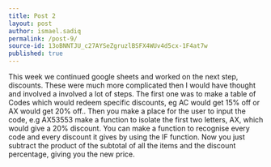 ```yaml
---
title: Post 2
layout: post
author: ismael.sadiq
permalink: /post-9/
source-id: 13oBNNTJU_c27AYSeZgruzlBSFX4WUv4d5cx-1F4at7w
published: true
---
```

This week we continued google sheets and worked on the next step, discounts. These were much more complicated then I would have thought and involved a involved a lot of steps. The first one was to make a table of Codes which would redeem specific discounts, eg AC would get 15% off or AX would get 20% off.. Then you make a place for the user to input the code, e.g AX53553 make a function to isolate the first two letters, AX, which would give a 20% discount. You can make a function to recognise every code and every discount it gives by using the IF function. Now you just subtract the product of the subtotal of all the items and the discount percentage, giving you the new price.

